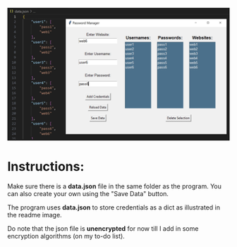 ![alt text](https://github.com/lilycato/Password-tracker/blob/main/pass%20tracker%20image%20new.jpg)

# Instructions:
Make sure there is a **data.json** file in the same folder as the program. You can also create your own using the "Save Data" button.

The program uses **data.json** to store credentials as a dict as illustrated in the readme image.

Do note that the json file is **unencrypted** for now till I add in some encryption algorithms (on my to-do list).
